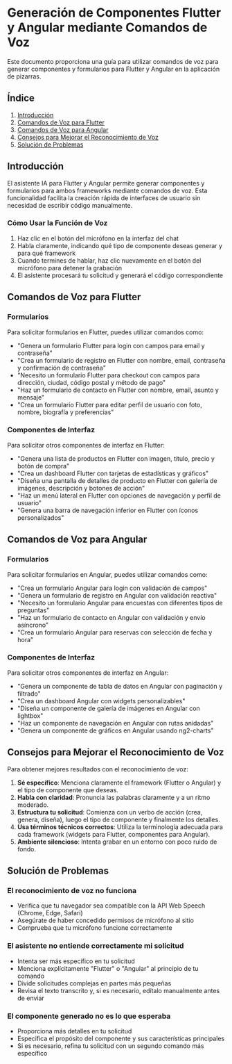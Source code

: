 # Generación de Componentes Flutter y Angular mediante Comandos de Voz

Este documento proporciona una guía para utilizar comandos de voz para generar componentes y formularios para Flutter y Angular en la aplicación de pizarras.

## Índice
1. [Introducción](#introducción)
2. [Comandos de Voz para Flutter](#comandos-de-voz-para-flutter)
3. [Comandos de Voz para Angular](#comandos-de-voz-para-angular)
4. [Consejos para Mejorar el Reconocimiento de Voz](#consejos-para-mejorar-el-reconocimiento-de-voz)
5. [Solución de Problemas](#solución-de-problemas)

## Introducción

El asistente IA para Flutter y Angular permite generar componentes y formularios para ambos frameworks mediante comandos de voz. Esta funcionalidad facilita la creación rápida de interfaces de usuario sin necesidad de escribir código manualmente.

### Cómo Usar la Función de Voz

1. Haz clic en el botón del micrófono en la interfaz del chat
2. Habla claramente, indicando qué tipo de componente deseas generar y para qué framework
3. Cuando termines de hablar, haz clic nuevamente en el botón del micrófono para detener la grabación
4. El asistente procesará tu solicitud y generará el código correspondiente

## Comandos de Voz para Flutter

### Formularios

Para solicitar formularios en Flutter, puedes utilizar comandos como:

- "Genera un formulario Flutter para login con campos para email y contraseña"
- "Crea un formulario de registro en Flutter con nombre, email, contraseña y confirmación de contraseña"
- "Necesito un formulario Flutter para checkout con campos para dirección, ciudad, código postal y método de pago"
- "Haz un formulario de contacto en Flutter con nombre, email, asunto y mensaje"
- "Crea un formulario Flutter para editar perfil de usuario con foto, nombre, biografía y preferencias"

### Componentes de Interfaz

Para solicitar otros componentes de interfaz en Flutter:

- "Genera una lista de productos en Flutter con imagen, título, precio y botón de compra"
- "Crea un dashboard Flutter con tarjetas de estadísticas y gráficos"
- "Diseña una pantalla de detalles de producto en Flutter con galería de imágenes, descripción y botones de acción"
- "Haz un menú lateral en Flutter con opciones de navegación y perfil de usuario"
- "Genera una barra de navegación inferior en Flutter con íconos personalizados"

## Comandos de Voz para Angular

### Formularios

Para solicitar formularios en Angular, puedes utilizar comandos como:

- "Crea un formulario Angular para login con validación de campos"
- "Genera un formulario de registro en Angular con validación reactiva"
- "Necesito un formulario Angular para encuestas con diferentes tipos de preguntas"
- "Haz un formulario de contacto en Angular con validación y envío asíncrono"
- "Crea un formulario Angular para reservas con selección de fecha y hora"

### Componentes de Interfaz

Para solicitar otros componentes de interfaz en Angular:

- "Genera un componente de tabla de datos en Angular con paginación y filtrado"
- "Crea un dashboard Angular con widgets personalizables"
- "Diseña un componente de galería de imágenes en Angular con lightbox"
- "Haz un componente de navegación en Angular con rutas anidadas"
- "Genera un componente de gráficos en Angular usando ng2-charts"

## Consejos para Mejorar el Reconocimiento de Voz

Para obtener mejores resultados con el reconocimiento de voz:

1. **Sé específico**: Menciona claramente el framework (Flutter o Angular) y el tipo de componente que deseas.
2. **Habla con claridad**: Pronuncia las palabras claramente y a un ritmo moderado.
3. **Estructura tu solicitud**: Comienza con un verbo de acción (crea, genera, diseña), luego el tipo de componente y finalmente los detalles.
4. **Usa términos técnicos correctos**: Utiliza la terminología adecuada para cada framework (widgets para Flutter, componentes para Angular).
5. **Ambiente silencioso**: Intenta grabar en un entorno con poco ruido de fondo.

## Solución de Problemas

### El reconocimiento de voz no funciona

- Verifica que tu navegador sea compatible con la API Web Speech (Chrome, Edge, Safari)
- Asegúrate de haber concedido permisos de micrófono al sitio
- Comprueba que tu micrófono funcione correctamente

### El asistente no entiende correctamente mi solicitud

- Intenta ser más específico en tu solicitud
- Menciona explícitamente "Flutter" o "Angular" al principio de tu comando
- Divide solicitudes complejas en partes más pequeñas
- Revisa el texto transcrito y, si es necesario, edítalo manualmente antes de enviar

### El componente generado no es lo que esperaba

- Proporciona más detalles en tu solicitud
- Especifica el propósito del componente y sus características principales
- Si es necesario, refina tu solicitud con un segundo comando más específico
